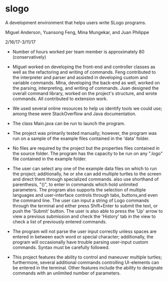 # slogo

A development environment that helps users write SLogo programs.

Miguel Anderson, Yuansong Feng, Mina Mungekar, and Juan Philippe


2/16/17-3/11/17


* Number of hours worked per team member is approximately 80 (conservatively)


* Miguel worked on developing the front-end and controller classes as well as the refactoring and writing of commands. Feng contributed
to the interpreter and parser and assisted in developing custom and variable commands. Mina, developing the back-end as well, worked on 
the parsing, interpreting, and writing of commands. Juan designed the overall command library, worked on the project's structure, and wrote commands.
All contributed to extension work.


* We used several online resources to help us identify tools we could use; among these were StackOverflow and Java documentation. 


* The class Main.java can be run to launch the program.


* The project was primarily tested manually; however, the program was run on a sample of the example files contained in the 'data' folder.


* No files are required by the project but the properties files contained in the source folder. The program has the capacity to be run on any ".logo" file
contained in the example folder.


* The user can select any one of the example data files on which to run the project; additionally, he or she can add multiple turtles to the screen and direct them through specialized commands.
also use shorthand of parenthesis, "()", to enter in commands which hold unlimited parameters. The program also supports the selection of multiple languages and user-interface controls
through tabs, buttons,and even the command line. The user can input a string of Logo commands through the terminal and either press Shift+Enter to submit the text, or push the 'Submit' button.
The user is also able to press the 'Up' arrow to view a previous submission and check the 'History' tab in the view to check a list of previously entered commands.


* The program will not parse the user input correctly unless spaces are entered in between each word or special character; additionally, the program will occasionally have trouble
parsing user-input custom commands. Syntax must be carefully followed.


* This project features the ability to control and maneuver multiple turtles; furthermore, several additional commands controlling UI-elements can be entered in the terminal.
Other features include the ability to designate commands with an unlimited number of parameters.


